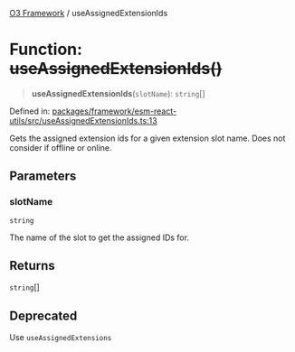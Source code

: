 [O3 Framework](../API.md) / useAssignedExtensionIds

# Function: ~~useAssignedExtensionIds()~~

> **useAssignedExtensionIds**(`slotName`): `string`[]

Defined in: [packages/framework/esm-react-utils/src/useAssignedExtensionIds.ts:13](https://github.com/openmrs/openmrs-esm-core/blob/18d2874f03a33a6ab8295af0e87ac97fdd150718/packages/framework/esm-react-utils/src/useAssignedExtensionIds.ts#L13)

Gets the assigned extension ids for a given extension slot name.
Does not consider if offline or online.

## Parameters

### slotName

`string`

The name of the slot to get the assigned IDs for.

## Returns

`string`[]

## Deprecated

Use `useAssignedExtensions`
